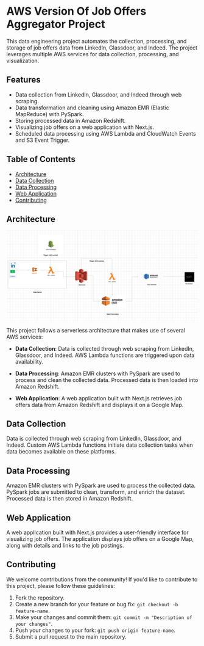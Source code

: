 # AWS Version Of Job Offers Aggregator Project

This data engineering project automates the collection, processing, and storage of job offers data from LinkedIn, Glassdoor, and Indeed. The project leverages multiple AWS services for data collection, processing, and visualization.

## Features

- Data collection from LinkedIn, Glassdoor, and Indeed through web scraping.
- Data transformation and cleaning using Amazon EMR (Elastic MapReduce) with PySpark.
- Storing processed data in Amazon Redshift.
- Visualizing job offers on a web application with Next.js.
- Scheduled data processing using AWS Lambda and CloudWatch Events and S3 Event Trigger.

## Table of Contents

- [Architecture](#architecture)
- [Data Collection](#data-collection)
- [Data Processing](#data-processing)
- [Web Application](#web-application)
- [Contributing](#contributing)

## Architecture

![Project Architecture](archi.png)

This project follows a serverless architecture that makes use of several AWS services:

- **Data Collection**: Data is collected through web scraping from LinkedIn, Glassdoor, and Indeed. AWS Lambda functions are triggered upon data availability.

- **Data Processing**: Amazon EMR clusters with PySpark are used to process and clean the collected data. Processed data is then loaded into Amazon Redshift.

- **Web Application**: A web application built with Next.js retrieves job offers data from Amazon Redshift and displays it on a Google Map.

## Data Collection

Data is collected through web scraping from LinkedIn, Glassdoor, and Indeed. Custom AWS Lambda functions initiate data collection tasks when data becomes available on these platforms.

## Data Processing

Amazon EMR clusters with PySpark are used to process the collected data. PySpark jobs are submitted to clean, transform, and enrich the dataset. Processed data is then stored in Amazon Redshift.

## Web Application

A web application built with Next.js provides a user-friendly interface for visualizing job offers. The application displays job offers on a Google Map, along with details and links to the job postings.

## Contributing

We welcome contributions from the community! If you'd like to contribute to this project, please follow these guidelines:

1. Fork the repository.
2. Create a new branch for your feature or bug fix: `git checkout -b feature-name`.
3. Make your changes and commit them: `git commit -m "Description of your changes"`.
4. Push your changes to your fork: `git push origin feature-name`.
5. Submit a pull request to the main repository.
